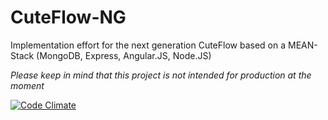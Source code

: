 CuteFlow-NG
===========

Implementation effort for the next generation CuteFlow based on a MEAN-Stack (MongoDB, Express, Angular.JS, Node.JS)

*Please keep in mind that this project is not intended for production at the moment*

[![Code Climate](https://codeclimate.com/github/cuteflow/cuteflow-ng.png)](https://codeclimate.com/github/cuteflow/cuteflow-ng)

